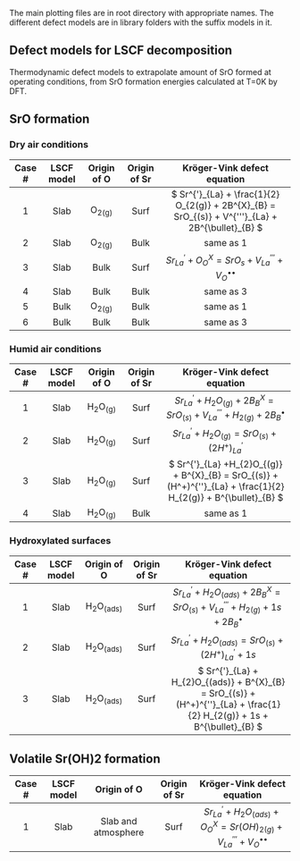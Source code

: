 The main plotting files are in root directory with appropriate names.
The different defect models are in library folders with the suffix models in it.

## Defect models for LSCF decomposition
Thermodynamic defect models to extrapolate amount of SrO formed at operating conditions, from SrO formation energies calculated at T=0K by DFT.

## SrO formation

### Dry air conditions

|  Case #      |  LSCF model  |  Origin of O      |  Origin of Sr  | Kröger-Vink defect equation                                                                              |
|:-----------: | :-----------:|:-----------:      | :-----------:  |:-----------:                                                                                             |
| 1            | Slab         | O<sub>2(g)</sub>  | Surf           |$` Sr^{'}_{La} + \frac{1}{2} O_{2(g)} + 2B^{X}_{B} = SrO_{(s)} + V^{'''}_{La} + 2B^{\bullet}_{B} `$       |
| 2            | Slab         | O<sub>2(g)</sub>  | Bulk           | same as 1                                                                                                |    
| 3            | Slab         | Bulk              | Surf           |$`Sr^{'}_{La} + O_O^X = SrO_s + V^{'''}_{La} + V_{O}^{\bullet \bullet}`$                                  |
| 4            | Slab         | Bulk              | Bulk           | same as 3                                                                                                |
| 5            | Bulk         | O<sub>2(g)</sub>  | Bulk           |same as 1                                                                                                 |
| 6            | Bulk         | Bulk              | Bulk           |same as 3                                                                                                 |


  
### Humid air conditions

|  Case #      |  LSCF model  |  Origin of O                  |  Origin of Sr  | Kröger-Vink defect equation                                                                                          |
|:-----------: | :-----------:|:-----------:                  | :-----------:  |:-----------:                                                                                                         |
| 1            | Slab         | H<sub>2</sub>O<sub>(g)</sub>  | Surf           | $` Sr^{'}_{La} + H_{2}O_{(g)} + 2B^{X}_{B} = SrO_{(s)} + V^{'''}_{La} + H_{2(g)} + 2B^{\bullet}_{B} `$               |
| 2            | Slab         | H<sub>2</sub>O<sub>(g)</sub>  | Surf           | $` Sr^{'}_{La} + H_{2}O_{(g)} = SrO_{(s)} + (2H^+)^{'}_{La} `$                                                       | 
| 3            | Slab         | H<sub>2</sub>O<sub>(g)</sub>  | Surf           |  $` Sr^{'}_{La} +H_{2}O_{(g)} + B^{X}_{B} = SrO_{(s)} + (H^+)^{''}_{La} +  \frac{1}{2} H_{2(g)} + B^{\bullet}_{B} `$ |
| 4            | Slab         | H<sub>2</sub>O<sub>(g)</sub>  | Bulk           |  same as 1                                                                                                           |


### Hydroxylated surfaces

|  Case #      |  LSCF model  |  Origin of O                  |  Origin of Sr  | Kröger-Vink defect equation                                                                                                     |
|:-----------: | :-----------:|:-----------:                  | :-----------:  |:-----------:                                                                                                                    |
| 1            | Slab         | H<sub>2</sub>O<sub>(ads)</sub>   | Surf           | $` Sr^{'}_{La} + H_{2}O_{(ads)} + 2B^{X}_{B} = SrO_{(s)} + V^{'''}_{La} + H_{2(g)} + 1s+ 2B^{\bullet}_{B} `$                 |
| 2            | Slab         | H<sub>2</sub>O<sub>(ads)</sub>   |Surf            | $` Sr^{'}_{La} + H_{2}O_{(ads)} = SrO_{(s)} + (2H^+)^{'}_{La} + 1s `$                                                        |
| 3            | Slab         | H<sub>2</sub>O<sub>(ads)</sub>   | Surf           |  $` Sr^{'}_{La} + H_{2}O_{(ads)} + B^{X}_{B} = SrO_{(s)} + (H^+)^{''}_{La} +  \frac{1}{2} H_{2(g)} + 1s + B^{\bullet}_{B} `$ |


## Volatile Sr(OH)2 formation


|  Case #      |  LSCF model  |  Origin of O            |  Origin of Sr  | Kröger-Vink defect equation                                                                                                     |
|:-----------: | :-----------:|:-----------:            | :-----------:  |:-----------:                                                                                                                    |
| 1            | Slab         | Slab and atmosphere     | Surf           | $` Sr^{'}_{La} + H_{2}O_{(ads)} + O^{X}_{O} = Sr(OH)_{2(g)} + V^{'''}_{La} +  V^{\bullet \bullet}_{O}  `$                 |
